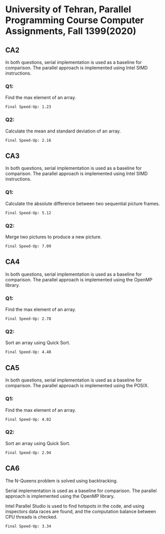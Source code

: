 
# University of Tehran, Parallel Programming Course Computer Assignments, Fall 1399(2020)

## CA2
In both questions, serial implementation is used as a baseline for comparison. The parallel approach is implemented using Intel SIMD instructions.

### Q1:
Find the max element of an array.

`Final Speed-Up: 1.23`

### Q2:
Calculate the mean and standard deviation of an array. 

`Final Speed-Up: 2.16`

## CA3
In both questions, serial implementation is used as a baseline for comparison. The parallel approach is implemented using Intel SIMD instructions.

### Q1:
Calculate the absolute difference between two sequential picture frames.

`Final Speed-Up: 5.12`

### Q2:
Merge two pictures to produce a new picture.

`Final Speed-Up: 7.09`

## CA4
In both questions, serial implementation is used as a baseline for comparison. The parallel approach is implemented using the OpenMP library.

### Q1:
Find the max element of an array.

`Final Speed-Up: 2.78`

### Q2:
Sort an array using Quick Sort.

`Final Speed-Up: 4.48`


## CA5
In both questions, serial implementation is used as a baseline for comparison. The parallel approach is implemented using the POSIX.

### Q1:
Find the max element of an array.

`Final Speed-Up: 4.02`
### Q2:
Sort an array using Quick Sort.

`Final Speed-Up: 2.94`


## CA6
The N-Queens problem is solved using backtracking. 

Serial implementation is used as a baseline for comparison. The parallel approach is implemented using the OpenMP library.

Intel Parallel Studio is used to find hotspots in the code, and using inspectors data races are found, and the computation balance between CPU threads is checked.  

`Final Speed-Up: 3.34`